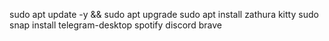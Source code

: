sudo apt update -y && sudo apt upgrade 
sudo apt install zathura kitty
sudo snap install telegram-desktop spotify discord brave
